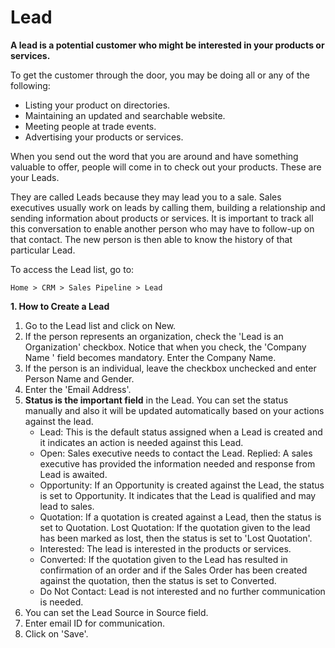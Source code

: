 # Lead 

**A lead is a potential customer who might be interested in your products or services.**

To get the customer through the door, you may be doing all or any of the following:

* Listing your product on directories.
* Maintaining an updated and searchable website.
* Meeting people at trade events.
* Advertising your products or services.

When you send out the word that you are around and have something valuable to offer, people will come in to check out your products. These are your Leads.

They are called Leads because they may lead you to a sale. Sales executives usually work on leads by calling them, building a relationship and sending information about products or services. It is important to track all this conversation to enable another person who may have to follow-up on that contact. The new person is then able to know the history of that particular Lead.

To access the Lead list, go to:

`Home > CRM > Sales Pipeline > Lead`


**1. How to Create a Lead** 

1. Go to the Lead list and click on New.
2. If the person represents an organization, check the 'Lead is an Organization' checkbox. Notice that when you check, the 'Company Name ' field becomes mandatory. Enter the Company Name.
3. If the person is an individual, leave the checkbox unchecked and enter Person Name and Gender.
4. Enter the 'Email Address'.
5. **Status is the important field** in the Lead. You can set the status manually and also it will be updated automatically based on your actions against the lead.
    * Lead: This is the default status assigned when a Lead is created and it indicates an action is needed against this Lead.
    * Open: Sales executive needs to contact the Lead.
    Replied: A sales executive has provided the information needed and response from Lead is awaited.
    * Opportunity: If an Opportunity is created against the Lead, the status is set to Opportunity. It indicates that the Lead is qualified and may lead to sales.
    * Quotation: If a quotation is created against a Lead, then the status is set to Quotation.
    Lost Quotation: If the quotation given to the lead has been marked as lost, then the status is set to 'Lost Quotation'.
    * Interested: The lead is interested in the products or services.
    * Converted: If the quotation given to the Lead has resulted in confirmation of an order and if the Sales Order has been created against the quotation, then the status is set to Converted.
    * Do Not Contact: Lead is not interested and no further communication is needed.
6. You can set the Lead Source in Source field.
7. Enter email ID for communication.
8. Click on 'Save'.